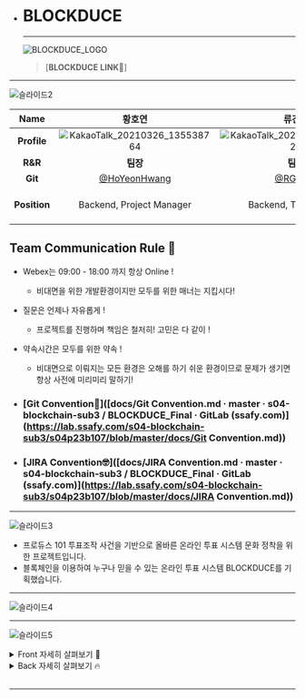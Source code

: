 - # BLOCKDUCE

  ---

  ![BLOCKDUCE_LOGO](https://user-images.githubusercontent.com/70404643/112577381-8f181e00-8e37-11eb-86f2-b35b12c89ce6.png)

  > [**BLOCKDUCE** **LINK**📌]


---


  ![슬라이드2](https://user-images.githubusercontent.com/70404643/112589331-3e5af200-8e44-11eb-840e-1d7ab171f4bc.PNG)

|     Name     |                            황호연                            |                            류건희                            |                            박상우                            |                 최주아                 |                            황영준                            |
| :----------: | :----------------------------------------------------------: | :----------------------------------------------------------: | :----------------------------------------------------------: | :------------------------------------: | :----------------------------------------------------------: |
| **Profile**  | ![KakaoTalk_20210326_135538764](https://user-images.githubusercontent.com/70404643/112585091-80803580-8e3c-11eb-9d5d-8b5972443cf1.jpg) | ![KakaoTalk_20210326_135652125](https://user-images.githubusercontent.com/70404643/112585083-7d854500-8e3c-11eb-8ed0-45f16d12b940.jpg) | **![A급](https://user-images.githubusercontent.com/70404643/112585018-63e3fd80-8e3c-11eb-98ca-46264e090ef4.jpg)** |                                        | ![KakaoTalk_20210326_135558007](https://user-images.githubusercontent.com/70404643/112585061-7827fa80-8e3c-11eb-823c-7940cfe1e206.jpg) |
|   **R&R**    |                           **팀장**                           |                           **팀원**                           |                           **팀원**                           |                **팀원**                |                           **팀원**                           |
|   **Git**    |        [@HoYeonHwang](https://github.com/HoYeonHwang)        |             [@RGunny](https://github.com/RGunny)             |              [@upswp](https://github.com/upswp)              | [@bourzua](https://github.com/bourzua) |         [@junjun0905](https://github.com/junjun0905)         |
| **Position** |                   Backend, Project Manager                   |                     Backend, Tech Leader                     |                         Backend, QA                          |         Frontend, Tech Leader          |                        Backend, CI/CD                        |

  ## Team Communication Rule 🤙

  - Webex는 09:00 - 18:00 까지 항상 Online !

    - 비대면을 위한 개발환경이지만 모두를 위한 매너는 지킵시다!

  - 질문은 언제나 자유롭게 !

    - 프로젝트를 진행하며 책임은 철저히! 고민은 다 같이 !

  - 약속시간은 모두를 위한 약속 !

    - 비대면으로 이뤄지는 모든 환경은 오해를 하기 쉬운 환경이므로 문제가 생기면 항상 사전에 미리미리 말하기!

  - ### [Git Convention🧐]([docs/Git Convention.md · master · s04-blockchain-sub3 / BLOCKDUCE_Final · GitLab (ssafy.com)](https://lab.ssafy.com/s04-blockchain-sub3/s04p23b107/blob/master/docs/Git Convention.md))

  - ### [JIRA Convention🤓]([docs/JIRA Convention.md · master · s04-blockchain-sub3 / BLOCKDUCE_Final · GitLab (ssafy.com)](https://lab.ssafy.com/s04-blockchain-sub3/s04p23b107/blob/master/docs/JIRA Convention.md))

---

  ![슬라이드3](https://user-images.githubusercontent.com/70404643/112586039-62b3d000-8e3e-11eb-9748-c3430adb1535.PNG)

  - 프로듀스 101 투표조작 사건을 기반으로 올바른 온라인 투표 시스템 문화 정착을 위한 프로젝트입니다.
  - 블록체인을 이용하여 누구나 믿을 수 있는 온라인 투표 시스템 BLOCKDUCE를 기획했습니다.

---

  ![슬라이드4](https://user-images.githubusercontent.com/70404643/112587237-97c12200-8e40-11eb-8cdc-cf04af3a4216.PNG)

  

---

  ![슬라이드5](https://user-images.githubusercontent.com/70404643/112587245-9db70300-8e40-11eb-9f61-10ca640bd11a.PNG)

  <details>
      <summary>Front 자세히 살펴보기 🌈</summary>
      <ul>
          <li>기술스택 ⚙</li>
      </ul>   
      <ul>
          <li>Vue: 2.6.11</li>
      </ul>
       <ul>
          <li>라이브러리 📚</li>
      </ul>   
      <ul>
          <li>Vue: 2.6.11</li>
      </ul>
  </details>


  <details>
      <summary>Back 자세히 살펴보기 🔥</summary>
      <ul>
          <li>Swagger: 2.9.2</li>
          <li>Spring Boot</li>
          <li>Spring Security</li>
          <li>Spring Jenkins</li>
          <li>E2C</li>
      </ul>
  </details>


  <br>

---

  